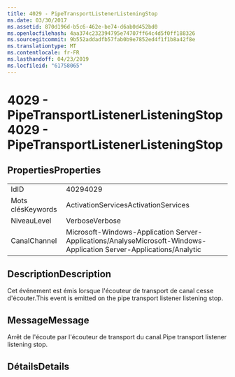 ```yaml
---
title: 4029 - PipeTransportListenerListeningStop
ms.date: 03/30/2017
ms.assetid: 870d196d-b5c6-462e-be74-d6ab0d452bd0
ms.openlocfilehash: 4aa374c232394795e74707ff64c4d5f0ff188326
ms.sourcegitcommit: 9b552addadfb57fab0b9e7852ed4f1f1b8a42f8e
ms.translationtype: MT
ms.contentlocale: fr-FR
ms.lasthandoff: 04/23/2019
ms.locfileid: "61758065"
---
```

# <a name="4029---pipetransportlistenerlisteningstop"></a><span data-ttu-id="7fe5c-102">4029 - PipeTransportListenerListeningStop</span><span class="sxs-lookup"><span data-stu-id="7fe5c-102">4029 - PipeTransportListenerListeningStop</span></span>
## <a name="properties"></a><span data-ttu-id="7fe5c-103">Properties</span><span class="sxs-lookup"><span data-stu-id="7fe5c-103">Properties</span></span>  
  
|||  
|-|-|  
|<span data-ttu-id="7fe5c-104">Id</span><span class="sxs-lookup"><span data-stu-id="7fe5c-104">ID</span></span>|<span data-ttu-id="7fe5c-105">4029</span><span class="sxs-lookup"><span data-stu-id="7fe5c-105">4029</span></span>|  
|<span data-ttu-id="7fe5c-106">Mots clés</span><span class="sxs-lookup"><span data-stu-id="7fe5c-106">Keywords</span></span>|<span data-ttu-id="7fe5c-107">ActivationServices</span><span class="sxs-lookup"><span data-stu-id="7fe5c-107">ActivationServices</span></span>|  
|<span data-ttu-id="7fe5c-108">Niveau</span><span class="sxs-lookup"><span data-stu-id="7fe5c-108">Level</span></span>|<span data-ttu-id="7fe5c-109">Verbose</span><span class="sxs-lookup"><span data-stu-id="7fe5c-109">Verbose</span></span>|  
|<span data-ttu-id="7fe5c-110">Canal</span><span class="sxs-lookup"><span data-stu-id="7fe5c-110">Channel</span></span>|<span data-ttu-id="7fe5c-111">Microsoft-Windows-Application Server-Applications/Analyse</span><span class="sxs-lookup"><span data-stu-id="7fe5c-111">Microsoft-Windows-Application Server-Applications/Analytic</span></span>|  
  
## <a name="description"></a><span data-ttu-id="7fe5c-112">Description</span><span class="sxs-lookup"><span data-stu-id="7fe5c-112">Description</span></span>  
 <span data-ttu-id="7fe5c-113">Cet événement est émis lorsque l'écouteur de transport de canal cesse d'écouter.</span><span class="sxs-lookup"><span data-stu-id="7fe5c-113">This event is emitted on the pipe transport listener listening stop.</span></span>  
  
## <a name="message"></a><span data-ttu-id="7fe5c-114">Message</span><span class="sxs-lookup"><span data-stu-id="7fe5c-114">Message</span></span>  
 <span data-ttu-id="7fe5c-115">Arrêt de l'écoute par l'écouteur de transport du canal.</span><span class="sxs-lookup"><span data-stu-id="7fe5c-115">Pipe transport listener listening stop.</span></span>  
  
## <a name="details"></a><span data-ttu-id="7fe5c-116">Détails</span><span class="sxs-lookup"><span data-stu-id="7fe5c-116">Details</span></span>
